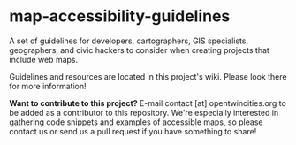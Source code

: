 # map-accessibility-guidelines
A set of guidelines for developers, cartographers, GIS specialists, geographers, and civic hackers to consider when creating projects that include web maps.

Guidelines and resources are located in this project's wiki.  Please look there for more information!

**Want to contribute to this project?**  E-mail contact [at] opentwincities.org to be added as a contributor to this repository.  We're especially interested in gathering code snippets and examples of accessible maps, so please contact us or send us a pull request if you have something to share!
